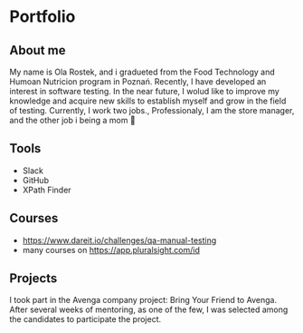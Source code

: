 # Portfolio
## About me

My name is Ola Rostek, and i gradueted from the Food Technology and Humoan Nutricion program in Poznań. Recently, I have developed an interest in software testing. In the near future, I wolud like to improve my knowledge and acquire new skills to establish myself and grow in the field of testing. Currently, I work two jobs., Professionaly, I am the store manager, and the other job i being a mom 🙂

## Tools

 - Slack
 - GitHub
 - XPath Finder

## Courses

- https://www.dareit.io/challenges/qa-manual-testing
- many courses on https://app.pluralsight.com/id

## Projects

I took part in the Avenga company project: Bring Your Friend to Avenga. After several weeks of mentoring, as one of the few, I was selected among the candidates to participate the project.


